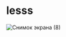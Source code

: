 # lesss
![Снимок экрана (8)](https://user-images.githubusercontent.com/62875678/79362969-14792a00-7f69-11ea-82c7-997abef3a3c2.png)
